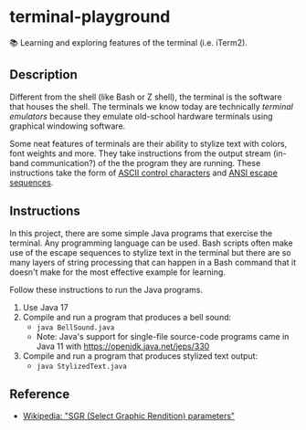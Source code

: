 # terminal-playground

📚 Learning and exploring features of the terminal (i.e. iTerm2).

## Description

Different from the shell (like Bash or Z shell), the terminal is the software that houses the shell. The terminals we
know today are technically *terminal emulators* because they emulate old-school hardware terminals using graphical
windowing software.

Some neat features of terminals are their ability to stylize text with colors, font weights and more. They take
instructions from the output stream (in-band communication?) of the the program they are running. These instructions
take the form of [ASCII control characters](https://en.wikipedia.org/wiki/ASCII#Control_characters) and
[ANSI escape sequences](https://en.wikipedia.org/wiki/ANSI_escape_code). 

## Instructions

In this project, there are some simple Java programs that exercise the terminal. Any programming language can be used.
Bash scripts often make use of the escape sequences to stylize text in the terminal but there are so many layers of string
processing that can happen in a Bash command that it doesn't make for the most effective example for learning.

Follow these instructions to run the Java programs.

1. Use Java 17
2. Compile and run a program that produces a bell sound:
   * `java BellSound.java`
   * Note: Java's support for single-file source-code programs came in Java 11 with <https://openjdk.java.net/jeps/330>
2. Compile and run a program that produces stylized text output:
   * `java StylizedText.java`

## Reference

* [Wikipedia: "SGR (Select Graphic Rendition) parameters"](https://en.wikipedia.org/wiki/ANSI_escape_code#SGR_(Select_Graphic_Rendition)_parameters)
